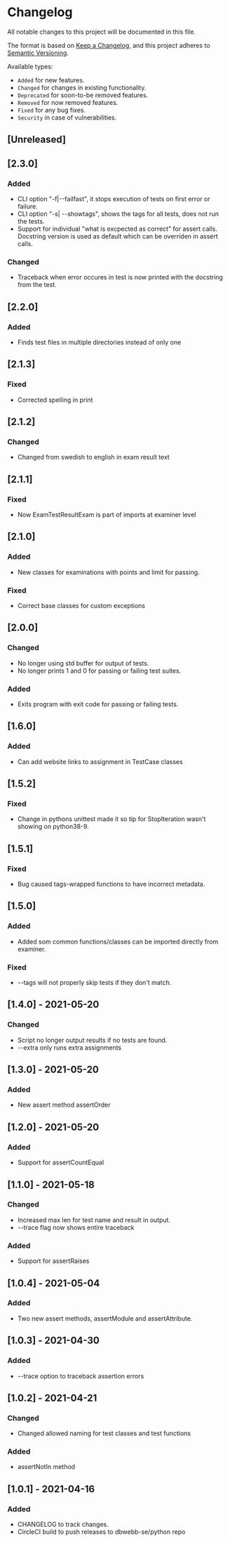 # Changelog
All notable changes to this project will be documented in this file.

The format is based on [Keep a Changelog](https://keepachangelog.com/en/1.0.0/),
and this project adheres to [Semantic Versioning](https://semver.org/spec/v2.0.0.html).

Available types:

- `Added` for new features.
- `Changed` for changes in existing functionality.
- `Deprecated` for soon-to-be removed features.
- `Removed` for now removed features.
- `Fixed` for any bug fixes.
- `Security` in case of vulnerabilities.

## [Unreleased]



## [2.3.0]
### Added
- CLI option "-f|--failfast", it stops execution of tests on first error or failure.
- CLI option "-s| --showtags", shows the tags for all tests, does not run the tests.
- Support for individual "what is excpected as correct" for assert calls. Docstring version is used as default which can be overriden in assert calls.

### Changed
- Traceback when error occures in test is now printed with the docstring from the test.

## [2.2.0]
### Added
- Finds test files in multiple directories instead of only one

## [2.1.3]
### Fixed
- Corrected spelling in print



## [2.1.2]
### Changed
- Changed from swedish to english in exam result text



## [2.1.1]
### Fixed
- Now ExamTestResultExam is part of imports at examiner level

## [2.1.0]

### Added
- New classes for examinations with points and limit for passing.

### Fixed
- Correct base classes for custom exceptions



## [2.0.0]

### Changed
- No longer using std buffer for output of tests.
- No longer prints 1 and 0 for passing or failing test suites.

### Added
- Exits program with exit code for passing or failing tests.



## [1.6.0]
### Added
- Can add website links to assignment in TestCase classes


## [1.5.2]
### Fixed
- Change in pythons unittest made it so tip for StopIteration wasn't showing on python38-9.



## [1.5.1]
### Fixed
- Bug caused tags-wrapped functions to have incorrect metadata.


## [1.5.0]

### Added
- Added som common functions/classes can be imported directly from examiner.

### Fixed
- --tags will not properly skip tests if they don't match.



## [1.4.0] - 2021-05-20
### Changed
- Script no longer output results if no tests are found.
- --extra only runs extra assignments



## [1.3.0] - 2021-05-20
### Added
- New assert method assertOrder



## [1.2.0] - 2021-05-20
### Added
- Support for assertCountEqual



## [1.1.0] - 2021-05-18
### Changed
- Increased max len for test name and result in output.
- --trace flag now shows entire traceback

### Added
- Support for assertRaises



## [1.0.4] - 2021-05-04
### Added
-  Two new assert methods, assertModule and assertAttribute.


## [1.0.3] - 2021-04-30
### Added
- --trace option to traceback assertion errors

## [1.0.2] - 2021-04-21
### Changed
- Changed allowed naming for test classes and test functions
### Added
- assertNotIn method

## [1.0.1] - 2021-04-16
### Added
- CHANGELOG to track changes.
- CircleCI build to push releases to dbwebb-se/python repo
